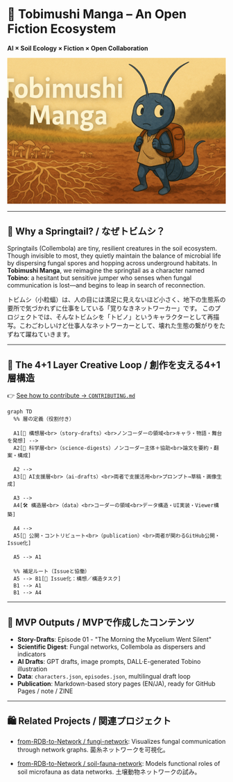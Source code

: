# 🐛 Tobimushi Manga – An Open Fiction Ecosystem

**AI × Soil Ecology × Fiction × Open Collaboration**  

[![Hero-img](./visual-assets/hero-img.png)](https://github.com/satoshi-create/complexity-and-network-webdesign/blob/create/tobimushi-manga/ai-collaboration/tobimushi-manga/publication/episode-01.md)

---

## 🌱 Why a Springtail? / なぜトビムシ？

Springtails (Collembola) are tiny, resilient creatures in the soil ecosystem. Though invisible to most, they quietly maintain the balance of microbial life by dispersing fungal spores and hopping across underground habitats.
In **Tobimushi Manga**, we reimagine the springtail as a character named **Tobino**: a hesitant but sensitive jumper who senses when fungal communication is lost—and begins to leap in search of reconnection.

トビムシ（小粒蝠）は、人の目には満足に見えないほど小さく、地下の生態系の要所で気づかれずに仕事をしている「覚りなきネットワーカー」です。
このプロジェクトでは、そんなトビムシを「トビノ」というキャラクターとして再描写。こわごわしいけど仕事人なネットワーカーとして、壊れた生態の繋がりをたずねて躍ねていきます。

---

## 🔄 The 4+1 Layer Creative Loop / 創作を支える4+1層構造

👉 [See how to contribute → `CONTRIBUTING.md`](./CONTRIBUTING.md)

```mermaid
graph TD
  %% 層の定義（役割付き）

  A1[🧐 構想層<br>（story-drafts）<br>ノンコーダーの領域<br>キャラ・物語・舞台を発想] -->
  A2[🧪 科学層<br>（science-digests）ノンコーダー主体＋協助<br>論文を要約・翻案・構成]

  A2 -->
  A3[🤖 AI支援層<br>（ai-drafts）<br>両者で支援活用<br>プロンプト→草稿・画像生成]

  A3 -->
  A4[🛠 構造層<br>（data）<br>コーダーの領域<br>データ構造・UI実装・Viewer構築]

  A4 -->
  A5[🌱 公開・コントリビュート<br>（publication）<br>両者が関わるGitHub公開・Issue化]

  A5 --> A1

  %% 補足ルート（Issueと協働）
  A5 --> B1[📝 Issue化：構想／構造タスク]
  B1 --> A1
  B1 --> A4
```

---

## 📆 MVP Outputs / MVPで作成したコンテンツ

- **Story-Drafts**: Episode 01 - "The Morning the Mycelium Went Silent"
- **Scientific Digest**: Fungal networks, Collembola as dispersers and indicators
- **AI Drafts**: GPT drafts, image prompts, DALL·E-generated Tobino illustration
- **Data**: `characters.json`, `episodes.json`, multilingual draft loop
- **Publication**: Markdown-based story pages (EN/JA), ready for GitHub Pages / note / ZINE

---

## 🛍️ Related Projects / 関連プロジェクト

- [from-RDB-to-Network / fungi-network](https://github.com/satoshi-create/complexity-and-network-webdesign/tree/main/projects/from-rdb-to-network/fungi-network):
  Visualizes fungal communication through network graphs. 菌糸ネットワークを可視化。

- [from-RDB-to-Network / soil-fauna-network](https://github.com/satoshi-create/complexity-and-network-webdesign/tree/create/tobimushi-manga/projects/from-rdb-to-network/soil-fauna-network):
  Models functional roles of soil microfauna as data networks. 土壌動物ネットワークの試み。
